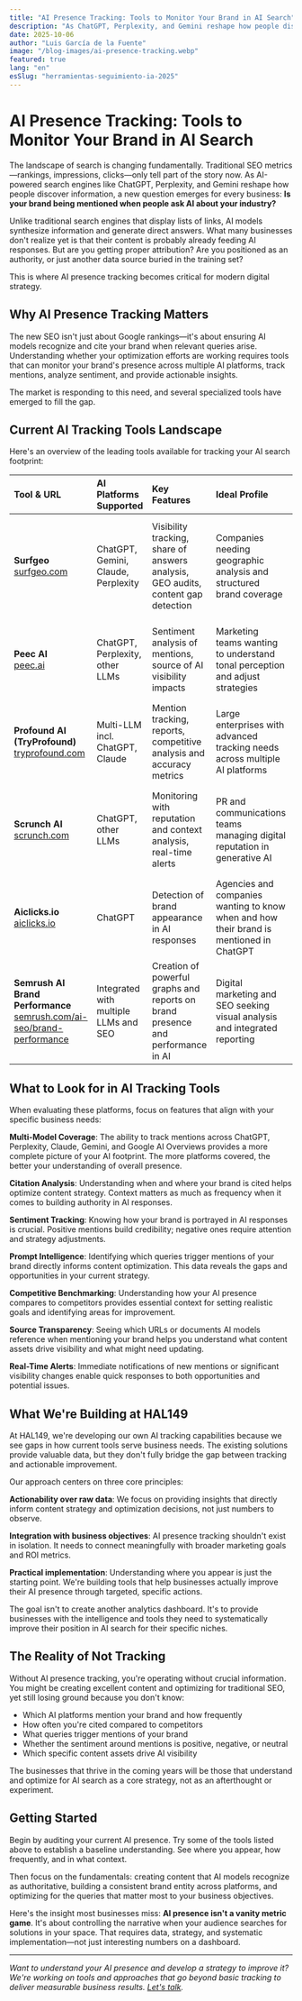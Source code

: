 ```yaml
---
title: "AI Presence Tracking: Tools to Monitor Your Brand in AI Search"
description: "As ChatGPT, Perplexity, and Gemini reshape how people discover information, tracking your brand's presence in AI responses becomes essential for staying competitive."
date: 2025-10-06
author: "Luis García de la Fuente"
image: "/blog-images/ai-presence-tracking.webp"
featured: true
lang: "en"
esSlug: "herramientas-seguimiento-ia-2025"
---
```


# AI Presence Tracking: Tools to Monitor Your Brand in AI Search

The landscape of search is changing fundamentally. Traditional SEO metrics—rankings, impressions, clicks—only tell part of the story now. As AI-powered search engines like ChatGPT, Perplexity, and Gemini reshape how people discover information, a new question emerges for every business: **Is your brand being mentioned when people ask AI about your industry?**

Unlike traditional search engines that display lists of links, AI models synthesize information and generate direct answers. What many businesses don't realize yet is that their content is probably already feeding AI responses. But are you getting proper attribution? Are you positioned as an authority, or just another data source buried in the training set?

This is where AI presence tracking becomes critical for modern digital strategy.

## Why AI Presence Tracking Matters

The new SEO isn't just about Google rankings—it's about ensuring AI models recognize and cite your brand when relevant queries arise. Understanding whether your optimization efforts are working requires tools that can monitor your brand's presence across multiple AI platforms, track mentions, analyze sentiment, and provide actionable insights.

The market is responding to this need, and several specialized tools have emerged to fill the gap.

## Current AI Tracking Tools Landscape

Here's an overview of the leading tools available for tracking your AI search footprint:

| Tool & URL | AI Platforms Supported | Key Features | Ideal Profile | Brief Assessment |
| :-- | :-- | :-- | :-- | :-- |
| **Surfgeo**<br><a href="https://surfgeo.com" target="_blank" rel="nofollow">surfgeo.com</a> | ChatGPT, Gemini, Claude, Perplexity | Visibility tracking, share of answers analysis, GEO audits, content gap detection | Companies needing geographic analysis and structured brand coverage | Useful for deep audits and identifying improvement opportunities in conversational AI |
| **Peec AI**<br><a href="https://peec.ai" target="_blank" rel="nofollow">peec.ai</a> | ChatGPT, Perplexity, other LLMs | Sentiment analysis of mentions, source of AI visibility impacts | Marketing teams wanting to understand tonal perception and adjust strategies | Combines quantitative mentions with qualitative analysis for complete picture |
| **Profound AI (TryProfound)**<br><a href="https://tryprofound.com" target="_blank" rel="nofollow">tryprofound.com</a> | Multi-LLM incl. ChatGPT, Claude | Mention tracking, reports, competitive analysis and accuracy metrics | Large enterprises with advanced tracking needs across multiple AI platforms | Powerful but expensive, ideal for corporate use requiring real-time data |
| **Scrunch AI**<br><a href="https://scrunch.com" target="_blank" rel="nofollow">scrunch.com</a> | ChatGPT, other LLMs | Monitoring with reputation and context analysis, real-time alerts | PR and communications teams managing digital reputation in generative AI | Good balance between technical monitoring and reputation management; less SEO-focused |
| **Aiclicks.io**<br><a href="https://aiclicks.io" target="_blank" rel="nofollow">aiclicks.io</a> | ChatGPT | Detection of brand appearance in AI responses | Agencies and companies wanting to know when and how their brand is mentioned in ChatGPT | Very useful for specific ChatGPT presence monitoring, easy to use |
| **Semrush AI Brand Performance**<br><a href="https://www.semrush.com/ai-seo/brand-performance/" target="_blank" rel="nofollow">semrush.com/ai-seo/brand-performance</a> | Integrated with multiple LLMs and SEO | Creation of powerful graphs and reports on brand presence and performance in AI | Digital marketing and SEO seeking visual analysis and integrated reporting | Combined SEO + AI tool, very complete for brand presence in AI systems and search |

## What to Look for in AI Tracking Tools

When evaluating these platforms, focus on features that align with your specific business needs:

**Multi-Model Coverage**: The ability to track mentions across ChatGPT, Perplexity, Claude, Gemini, and Google AI Overviews provides a more complete picture of your AI footprint. The more platforms covered, the better your understanding of overall presence.

**Citation Analysis**: Understanding when and where your brand is cited helps optimize content strategy. Context matters as much as frequency when it comes to building authority in AI responses.

**Sentiment Tracking**: Knowing how your brand is portrayed in AI responses is crucial. Positive mentions build credibility; negative ones require attention and strategy adjustments.

**Prompt Intelligence**: Identifying which queries trigger mentions of your brand directly informs content optimization. This data reveals the gaps and opportunities in your current strategy.

**Competitive Benchmarking**: Understanding how your AI presence compares to competitors provides essential context for setting realistic goals and identifying areas for improvement.

**Source Transparency**: Seeing which URLs or documents AI models reference when mentioning your brand helps you understand what content assets drive visibility and what might need updating.

**Real-Time Alerts**: Immediate notifications of new mentions or significant visibility changes enable quick responses to both opportunities and potential issues.

## What We're Building at HAL149

At HAL149, we're developing our own AI tracking capabilities because we see gaps in how current tools serve business needs. The existing solutions provide valuable data, but they don't fully bridge the gap between tracking and actionable improvement.

Our approach centers on three core principles:

**Actionability over raw data**: We focus on providing insights that directly inform content strategy and optimization decisions, not just numbers to observe.

**Integration with business objectives**: AI presence tracking shouldn't exist in isolation. It needs to connect meaningfully with broader marketing goals and ROI metrics.

**Practical implementation**: Understanding where you appear is just the starting point. We're building tools that help businesses actually improve their AI presence through targeted, specific actions.

The goal isn't to create another analytics dashboard. It's to provide businesses with the intelligence and tools they need to systematically improve their position in AI search for their specific niches.

## The Reality of Not Tracking

Without AI presence tracking, you're operating without crucial information. You might be creating excellent content and optimizing for traditional SEO, yet still losing ground because you don't know:

- Which AI platforms mention your brand and how frequently
- How often you're cited compared to competitors
- What queries trigger mentions of your brand
- Whether the sentiment around mentions is positive, negative, or neutral
- Which specific content assets drive AI visibility

The businesses that thrive in the coming years will be those that understand and optimize for AI search as a core strategy, not as an afterthought or experiment.

## Getting Started

Begin by auditing your current AI presence. Try some of the tools listed above to establish a baseline understanding. See where you appear, how frequently, and in what context.

Then focus on the fundamentals: creating content that AI models recognize as authoritative, building a consistent brand entity across platforms, and optimizing for the queries that matter most to your business objectives.

Here's the insight most businesses miss: **AI presence isn't a vanity metric game**. It's about controlling the narrative when your audience searches for solutions in your space. That requires data, strategy, and systematic implementation—not just interesting numbers on a dashboard.

---

*Want to understand your AI presence and develop a strategy to improve it? We're working on tools and approaches that go beyond basic tracking to deliver measurable business results. <a href="#" onclick="demo.showModal(); return false;">Let's talk</a>.*
